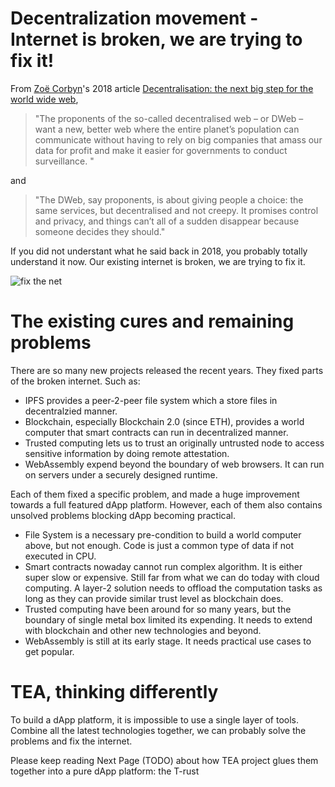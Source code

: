 # Decentralization movement - Internet is broken, we are trying to fix it!
From [Zoë Corbyn](https://www.theguardian.com/profile/zoe-corbyn)'s 2018 article [Decentralisation: the next big step for the world wide web](https://www.theguardian.com/technology/2018/sep/08/decentralisation-next-big-step-for-the-world-wide-web-dweb-data-internet-censorship-brewster-kahle), 
>"The proponents of the so-called decentralised web – or DWeb – want a new, better web where the entire planet’s population can communicate without having to rely on big companies that amass our data for profit and make it easier for governments to conduct surveillance. "

and 


>"The DWeb, say proponents, is about giving people a choice: the same services, but decentralised and not creepy. It promises control and privacy, and things can’t all of a sudden disappear because someone decides they should."

If you did not understant what he said back in 2018, you probably totally understand it now. Our existing internet is broken, we are trying to fix it.

![fix the net](https://github.com/tearust/tea-docs/blob/main/res/fix-the-net.png?raw=true)

# The existing cures and remaining problems
There are so many new projects released the recent years. They fixed parts of the broken internet. Such as:
- IPFS provides a peer-2-peer file system which a store files in decentralzied manner.
- Blockchain, especially Blockchain 2.0 (since ETH), provides a world computer that smart contracts can run in decentralized manner.
- Trusted computing lets us to trust an originally untrusted node to access sensitive information by doing remote attestation.
- WebAssembly expend beyond the boundary of web browsers. It can run on servers under a securely designed runtime.

Each of them fixed a specific problem, and made a huge improvement towards a full featured dApp platform. However, each of them also contains unsolved problems blocking dApp becoming practical.
- File System is a necessary pre-condition to build a world computer above, but not enough. Code is just a common type of data if not executed in CPU.
- Smart contracts nowaday cannot run complex algorithm. It is either super slow or expensive. Still far from what we can do today with cloud computing. A layer-2 solution needs to offload the computation tasks as long as they can provide similar trust level as blockchain does.
- Trusted computing have been around for so many years, but the boundary of single metal box limited its expending. It needs to extend with blockchain and other new technologies and beyond.
- WebAssembly is still at its early stage. It needs practical use cases to get popular. 

# TEA, thinking differently

To build a dApp platform, it is impossible to use a single layer of tools. Combine all the latest technologies together, we can probably solve the problems and fix the internet.

Please keep reading Next Page (TODO) about how TEA project glues them together into a pure dApp platform: the T-rust